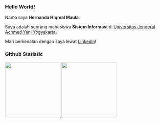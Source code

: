 ### Hello World!

Nama saya **Hernanda Hiqmal Maula**.  

Saya adalah seorang mahasiswa **Sistem Informasi** di [Universitas Jenderal Achmad Yani Yogyakarta](https://unjaya.ac.id/).  

Mari berkenalan dengan saya lewat [LinkedIn](https://www.linkedin.com/in/hernanda-hiqmal/)!

### Github Statistic
<p align="left">
<a href="https://github.com/hiqmalism">
  <img height="180em" src="https://github-readme-stats-eight-theta.vercel.app/api?username=hiqmalism&show_icons=true&theme=algolia&include_all_commits=true&count_private=true"/>
  <img height="180em" src="https://github-readme-stats-eight-theta.vercel.app/api/top-langs/?username=hiqmalism&layout=compact&theme=algolia"/>
</a>
</p>

